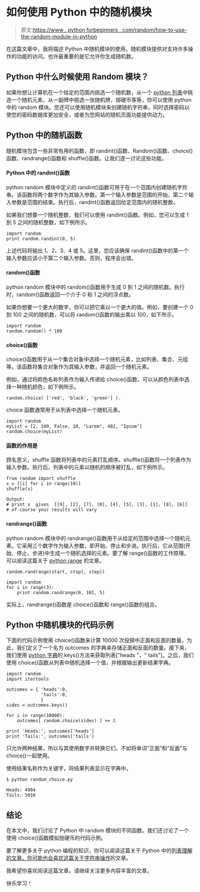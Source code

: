 # 如何使用 Python 中的随机模块

> 原文:[https://www . python forbeginners . com/random/how-to-use-the-random-module-in-python](https://www.pythonforbeginners.com/random/how-to-use-the-random-module-in-python)

在这篇文章中，我将描述 Python 中随机模块的使用。随机模块提供对支持许多操作的功能的访问。也许最重要的是它允许你生成随机数。

## Python 中什么时候使用 Random 模块？

如果你想让计算机在一个给定的范围内挑选一个随机数，从一个 [python 列表](https://www.pythonforbeginners.com/lists/python-lists-cheat-sheet-2)中挑选一个随机元素，从一副牌中挑选一张随机牌，掷硬币等等，你可以使用 python 中的 random 模块。您还可以使用随机模块来创建随机字符串，同时选择密码以使您的密码数据库更加安全，或者为您网站的随机页面功能提供动力。

## Python 中的随机函数

随机模块包含一些非常有用的函数，即 randint()函数、Random()函数、choice()函数、randrange()函数和 shuffle()函数。让我们逐一讨论这些功能。

#### Python 中的 randint()函数

python random 模块中定义的 randint()函数可用于在一个范围内创建随机字符串。该函数将两个数字作为其输入参数。第一个输入参数是范围的开始，第二个输入参数是范围的结束。执行后，randint()函数返回给定范围内的随机整数。

如果我们想要一个随机整数，我们可以使用 randint()函数。例如，您可以生成 1 到 5 之间的随机整数，如下例所示。

```
import random
print random.randint(0, 5) 
```

上述代码将输出 1、2、3、4 或 5。这里，您应该确保 randint()函数中的第一个输入参数应该小于第二个输入参数。否则，程序会出错。

#### random()函数

python random 模块中的 random()函数用于生成 0 到 1 之间的随机数。执行时，random()函数返回一个介于 0 和 1 之间的浮点数。

如果你想要一个更大的数字，你可以把它乘以一个更大的值。例如，要创建一个 0 到 100 之间的随机数，可以将 random()函数的输出乘以 100，如下所示。

```
import random
random.random() * 100 
```

#### choice()函数

choice()函数用于从一个集合对象中选择一个随机元素，比如列表、集合、元组等。该函数将集合对象作为其输入参数，并返回一个随机元素。

例如，通过将颜色名称列表作为输入传递给 choice()函数，可以从颜色列表中选择一种随机颜色，如下例所示。

```
random.choice( ['red', 'black', 'green'] ). 
```

choice 函数通常用于从列表中选择一个随机元素。

```
import random
myList = [2, 109, False, 10, "Lorem", 482, "Ipsum"]
random.choice(myList) 
```

#### 函数的作用是

顾名思义，shuffle 函数将列表中的元素打乱顺序。shuffle()函数将一个列表作为输入参数。执行后，列表中的元素以随机的顺序被打乱，如下例所示。

```
from random import shuffle
x = [[i] for i in range(10)]
shuffle(x) 
```

```
Output:
# print x  gives  [[9], [2], [7], [0], [4], [5], [3], [1], [8], [6]]
# of course your results will vary 
```

#### randrange()函数

python random 模块中的 randrange()函数用于从给定的范围中选择一个随机元素。它采用三个数字作为输入参数，即开始、停止和步进。执行后，它从范围(开始、停止、步进)中生成一个随机选择的元素。要了解 range()函数的工作原理，可以阅读这篇关于 [python range](https://www.pythonforbeginners.com/modules-in-python/python-range-function) 的文章。

```
random.randrange(start, stop[, step]) 
```

```
import random
for i in range(3):
    print random.randrange(0, 101, 5) 
```

实际上，randrange()函数是 choice()函数和 range()函数的组合。

## Python 中随机模块的代码示例

下面的代码示例使用 choice()函数来计算 10000 次投掷中正面和反面的数量。为此，我们定义了一个名为 outcomes 的字典来存储正面和反面的数量。接下来，我们使用 [python 字典](https://www.pythonforbeginners.com/dictionary/how-to-use-dictionaries-in-python/)的 keys()方法来获取列表["heads "，" tails"]。之后，我们使用 choice()函数从列表中随机选择一个值，并根据输出更新结果字典。

```
import random
import itertools

outcomes = { 'heads':0,
             'tails':0,
             }
sides = outcomes.keys()

for i in range(10000):
    outcomes[ random.choice(sides) ] += 1

print 'Heads:', outcomes['heads']
print 'Tails:', outcomes['tails'] 
```

只允许两种结果，所以与其使用数字并转换它们，不如将单词“正面”和“反面”与 choice()一起使用。

使用结果名称作为关键字，将结果列表显示在字典中。

```
$ python random_choice.py

Heads: 4984
Tails: 5016 
```

## 结论

在本文中，我们讨论了 Python 中 random 模块的不同函数。我们还讨论了一个使用 choice()函数模拟抛硬币的代码示例。

要了解更多关于 python 编程的知识，你可以阅读这篇关于 Python 中的[列表理解的文章。你可能也会喜欢这篇关于](https://www.pythonforbeginners.com/basics/list-comprehensions-in-python)[字符串操作](https://www.pythonforbeginners.com/basics/string-manipulation-in-python)的文章。

我希望你喜欢阅读这篇文章。请继续关注更多内容丰富的文章。

快乐学习！